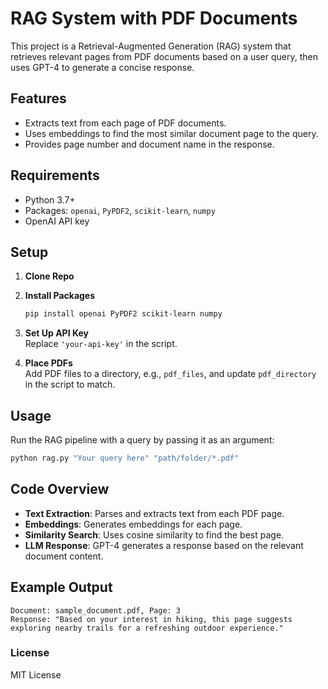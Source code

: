 # RAG System with PDF Documents

This project is a Retrieval-Augmented Generation (RAG) system that retrieves relevant pages from PDF documents based on a user query, then uses GPT-4 to generate a concise response.

## Features

- Extracts text from each page of PDF documents.
- Uses embeddings to find the most similar document page to the query.
- Provides page number and document name in the response.

## Requirements

- Python 3.7+
- Packages: `openai`, `PyPDF2`, `scikit-learn`, `numpy`
- OpenAI API key

## Setup

1. **Clone Repo**
2. **Install Packages**

   ```bash
   pip install openai PyPDF2 scikit-learn numpy
   ```

3. **Set Up API Key**  
   Replace `'your-api-key'` in the script.

4. **Place PDFs**  
   Add PDF files to a directory, e.g., `pdf_files`, and update `pdf_directory` in the script to match.

## Usage

Run the RAG pipeline with a query by passing it as an argument:

```bash
python rag.py "Your query here" "path/folder/*.pdf"
```

## Code Overview

- **Text Extraction**: Parses and extracts text from each PDF page.
- **Embeddings**: Generates embeddings for each page.
- **Similarity Search**: Uses cosine similarity to find the best page.
- **LLM Response**: GPT-4 generates a response based on the relevant document content.

## Example Output

```
Document: sample_document.pdf, Page: 3
Response: "Based on your interest in hiking, this page suggests exploring nearby trails for a refreshing outdoor experience."
```

### License

MIT License
